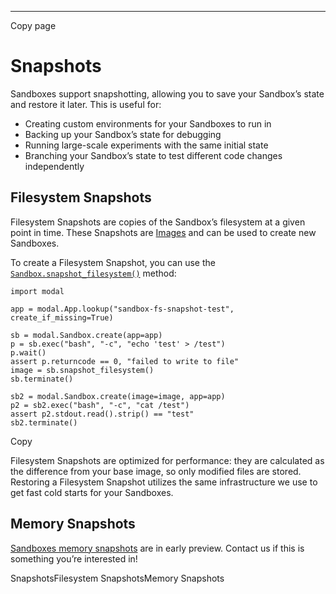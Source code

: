 * * *

Copy page

# Snapshots

Sandboxes support snapshotting, allowing you to save your Sandbox’s state and
restore it later. This is useful for:

  * Creating custom environments for your Sandboxes to run in
  * Backing up your Sandbox’s state for debugging
  * Running large-scale experiments with the same initial state
  * Branching your Sandbox’s state to test different code changes independently

## Filesystem Snapshots

Filesystem Snapshots are copies of the Sandbox’s filesystem at a given point
in time. These Snapshots are [Images](/docs/reference/modal.Image) and can be
used to create new Sandboxes.

To create a Filesystem Snapshot, you can use the
[`Sandbox.snapshot_filesystem()`](/docs/reference/modal.Sandbox#snapshot_filesystem)
method:

    import modal

    app = modal.App.lookup("sandbox-fs-snapshot-test", create_if_missing=True)

    sb = modal.Sandbox.create(app=app)
    p = sb.exec("bash", "-c", "echo 'test' > /test")
    p.wait()
    assert p.returncode == 0, "failed to write to file"
    image = sb.snapshot_filesystem()
    sb.terminate()

    sb2 = modal.Sandbox.create(image=image, app=app)
    p2 = sb2.exec("bash", "-c", "cat /test")
    assert p2.stdout.read().strip() == "test"
    sb2.terminate()

Copy

Filesystem Snapshots are optimized for performance: they are calculated as the
difference from your base image, so only modified files are stored. Restoring
a Filesystem Snapshot utilizes the same infrastructure we use to get fast cold
starts for your Sandboxes.

## Memory Snapshots

[Sandboxes memory snapshots](/docs/guide/sandbox-memory-snapshots) are in
early preview. Contact us if this is something you’re interested in!

SnapshotsFilesystem SnapshotsMemory Snapshots
